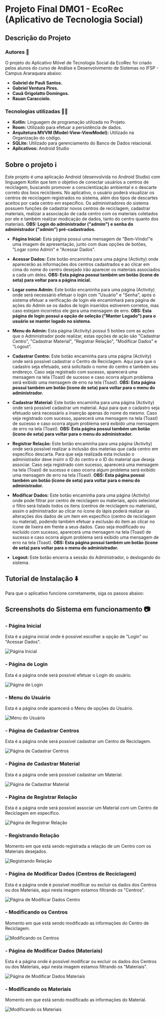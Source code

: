 # Projeto Final DMO1 - EcoRec (Aplicativo de Tecnologia Social)

## Descrição do Projeto

### Autores 👤

O projeto do Aplicativo Móvel de Tecnologia Social da EcoRec foi criado pelos alunos do curso de Análise e Desenvolvimento de Sistemas no IFSP - Campus Araraquara abaixo:
- **Gabriel de Pauli Santos.**
- **Gabriel Ventura Pires.**
- **Cauã Grigolatto Domingos.**
- **Rauan Caracciolo.**

### Tecnologias utilizadas 👩‍💻

- **Kotlin:** Linguagem de programação utilizada no Projeto.
- **Room:** Utilizado para efetuar a persistência de dados.
- **Arquitetura MVVM (Model-View-ViewModel):** Utilizado na Organização do código.
- **SQLite:** Utilizado para gerenciamento do Banco de Dados relacional.
- **Aplicativos:** Android Studio

## Sobre o projeto ℹ

Este projeto é uma aplicação Android (desenvolvida no Android Studio) com linguagem Kotlin que tem o objetivo de conectar usuários a centros de reciclagem, buscando promover a conscientização ambiental e o descarte correto dos lixos recicláveis. No aplicativo, o usuário poderá visualizar os centros de reciclagem registrados no sistema, além dos tipos de descartes aceitos por cada centro em específico. Os administradores do sistema possuem funções de cadastrar novos centros de reciclagem, cadastrar materiais, realizar a associação de cada centro com os materiais coletados por ele e também realizar modicação de dados, tanto do centro quanto dos materiais.
**OBS: Login do administrador ("admim") e senha do administrador ("admim") pré-cadastrados.**

- **Página Inicial:** Esta página possui uma mensagem de "Bem-Vindo!"e uma imagem de apresentação, junto com duas opções de botões, "Logar como Admin" e "Acessar Dados".

- **Acessar Dados:** Este botão encaminha para uma página (Activity) onde aparecerão as informações dos centros cadastrados e ao clicar em cima do nome do centro desejado irão aparecer os materiais associados a cada um deles. **OBS: Esta página possui também um botão (ícone de seta) para voltar para a página inicial.** 

- **Logar como Admin:** Este botão encaminha para uma página (Activity) onde será necessário efetuar o login com "Usuário" e "Senha", após o sistema efetuar a verificação de login ele encaminhará para página de ações do Admin se os dados de login inseridos estiverem corretos, mas caso estejam incorretos ele gera uma mensagem de erro. **OBS: Esta página de login possui a opção de seleção ("Manter Logado") para o usuário se manter logado no sistema.**

- **Menu do Admin:** Esta página (Activity) possui 5 botões com as ações que o Administrador pode realizar, estas opções de ação são "Cadastrar Centro", "Cadastrar Material", "Registrar Relação", "Modificar Dados" e "Logout".

- **Cadastrar Centro:** Este botão encaminha para uma página (Activity) onde será possível cadastrar o Centro de Reciclagem. Aqui para que o cadastro seja efetuado, será solicitado o nome do centro e também seu endereço. Caso seja registrado com sucesso, aparecerá uma mensagem na tela (Toast) de sucesso e caso ocorra algum problema será exibido uma mensagem de erro na tela (Toast). **OBS: Esta página possui também um botão (ícone de seta) para voltar para o menu do administrador.** 

- **Cadastrar Material:** Este botão encaminha para uma página (Activity) onde será possível cadastrar um material. Aqui para que o cadastro seja efetuado será necessário a inserção apenas do nome do mesmo. Caso seja registrado com sucesso, aparecerá uma mensagem na tela (Toast) de sucesso e caso ocorra algum problema será exibido uma mensagem de erro na tela (Toast). **OBS: Esta página possui também um botão (ícone de seta) para voltar para o menu do administrador.** 
 
- **Registrar Relação:** Este botão encaminha para uma página (Activity) onde será possível realizar a inclusão dos materias que cada centro em específico descarta. Para que seja realizada esta inclusão o administrador deve insirir o ID do centro e o ID do material que deseja associar. Caso seja registrado com sucesso, aparecerá uma mensagem na tela (Toast) de sucesso e caso ocorra algum problema será exibido uma mensagem de erro na tela (Toast). **OBS: Esta página possui também um botão (ícone de seta) para voltar para o menu do administrador.** 

- **Modificar Dados:** Este botão encaminha para uma página (Activity) onde pode filtrar por centro de reciclagem ou materiais, após selecionar o filtro será listado todos os itens (centros de reciclagem ou materiais), assim o administrador ao clicar no ícone do lápis poderá realizar as alterações dos dados de um item em específico (centro de reciclagem ou material), podendo também efetuar a exclusão do item ao clicar no ícone de lixeira em frente a seus dados. Caso seja modificado ou excluído com sucesso, aparecerá uma mensagem na tela (Toast) de sucesso e caso ocorra algum problema será exibido uma mensagem de erro na tela (Toast). **OBS: Esta página possui também um botão (ícone de seta) para voltar para o menu do administrador.** 
 
- **Logout:** Este botão encerra a sessão do Administrador, o deslogando do sistema.

## Tutorial de Instalação ⬇️

Para que o aplicativo funcione corretamente, siga os passos abaixo:


## Screenshots do Sistema em funcionamento 📷

### - Página Inicial

Esta é a página inicial onde é possível escolher a opção de "Login" ou "Acessar Dados".

![Página Inicial](prints/pagina_inicial.png)

### - Página de Login

Esta é a página onde será possível efetuar o Login do usuário.

![Página de Login](prints/pagina_login.png)

### - Menu do Usuário

Esta é a página onde aparecerá o Menu de opções do Usuário.

![Menu do Usuário](prints/menu_admin.png)

### - Página de Cadastrar Centros

Esta é a página onde será possível cadastrar um Centro de Reciclagem.

![Página de Cadastrar Centros](prints/cadastra_centro.png)

### - Página de Cadastrar Material

Esta é a página onde será possível cadastrar um Material.

![Página de Cadastrar Material](prints/cadastra_material.png)

### - Página de Registrar Relação

Esta é a página onde será possível associar um Material com um Centro de Reciclagem em específico.

![Página de Registrar Relação](prints/registra_relacao.png)

### - Registrando Relação

Momento em que está sendo registrada a relação de um Centro com os Materiais desejados.

![Registrando Relação](prints/registrando_relacao.png)

### - Página de Modificar Dados (Centros de Reciclagem)

Esta é a página onde é possível modificar ou excluir os dados dos Centros ou dos Materiais, aqui nesta imagem estamos filtrando os "Centros".

![Página de Modificar Dados Centro](prints/modificar_dados_centro.png)

### - Modificando os Centros

Momento em que está sendo modificado as informações do Centro de Reciclagem.

![Modificando os Centros](prints/editar_centros.png)

### - Página de Modificar Dados (Materiais)

Esta é a página onde é possível modificar ou excluir os dados dos Centros ou dos Materiais, aqui nesta imagem estamos filtrando os "Materiais".

![Página de Modificar Dados Materiais](prints/modificar_dados_materiais.png)

### - Modificando os Materiais

Momento em que está sendo modificado as informações do Material.

![Modificando os Materiais](prints/editar_material.png)
